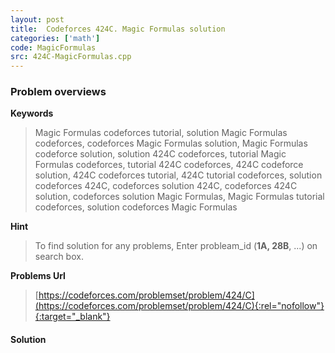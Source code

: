 ```yaml
---
layout: post
title:  Codeforces 424C. Magic Formulas solution
categories: ['math']
code: MagicFormulas
src: 424C-MagicFormulas.cpp
---
```

### **Problem overviews**

**Keywords**
> Magic Formulas codeforces tutorial, solution Magic Formulas codeforces, codeforces Magic Formulas solution, Magic Formulas codeforce solution, solution 424C codeforces, tutorial Magic Formulas codeforces, tutorial 424C codeforces, 424C codeforce solution, 424C codeforces tutorial, 424C tutorial codeforces, solution codeforces 424C, codeforces solution 424C, codeforces 424C solution, codeforces solution Magic Formulas, Magic Formulas tutorial codeforces, solution codeforces Magic Formulas

**Hint**
> To find solution for any problems, Enter probleam_id (**1A, 28B**, ...) on search box. 

**Problems Url**
> [https://codeforces.com/problemset/problem/424/C](https://codeforces.com/problemset/problem/424/C){:rel="nofollow"}{:target="_blank"}

#### **Solution**



